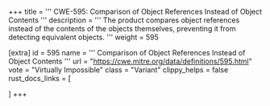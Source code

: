 +++
title = '''
CWE-595: Comparison of Object References Instead of Object Contents
'''
description	= '''
The product compares object references instead of the contents of the objects themselves, preventing it from detecting equivalent objects.
'''
weight = 595

[extra]
id = 595
name = '''
Comparison of Object References Instead of Object Contents
'''
url = "https://cwe.mitre.org/data/definitions/595.html"
vote = "Virtually Impossible"
class = "Variant"
clippy_helps = false
rust_docs_links = [
	
]
+++
